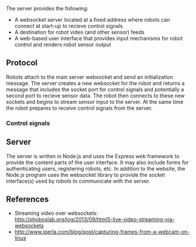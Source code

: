 The server provides the following:

*  A websocket server located at a fixed address where robots can connect at start-up to recieve control signals
*  A destination for robot video (and other sensor) feeds
*  A web-based user interface that provides input mechanisms for robot control and renders robot sensor output

## Protocol
Robots attach to the main server websocket and send an initialization message.  The server creates a new websocket for the robot and returns a message that includes the socket port for control signals and potentially a second port to recieve sensor data.  The robot then connects to these new sockets and begins to stream sensor input to the server.  At the same time the robot prepares to receive control signals from the server.

### Control signals


## Server
The server is written in Node.js and uses the Express web framework to provide the content parts of the user interface.  It may also include forms for authenticating users, registering robots, etc.  In addition to the website, the Node.js program uses the websocket library to provide the socket interface(s) used by robots to communicate with the server.


## References

*  Streaming video over websockets: http://phoboslab.org/log/2013/09/html5-live-video-streaming-via-websockets
*  http://www.jperla.com/blog/post/capturing-frames-from-a-webcam-on-linux
